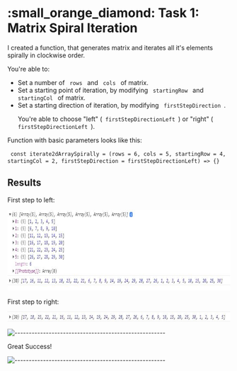 <!-- TASKO1 -->
<h1 id="task1"> :small_orange_diamond: Task 1: Matrix Spiral Iteration </h1>

<p>I created a function, that generates matrix and iterates all it's elements spirally in clockwise order.</p>

<p>You're able to:</p>
<ul>
  <li>Set a number of <code> rows </code> and <code> cols </code> of matrix.</li>
  <li>Set a starting point of iteration, by modifying <code> startingRow </code> and <code> startingCol </code> of matrix.</li>
  <li>Set a starting direction of iteration, by modifying <code> firstStepDirection </code>.</li>
  <p>You're able to choose "left" (<code> firstStepDirectionLeft </code>) or "right" (<code> firstStepDirectionLeft </code>).</p>
</ul>

<p>Function with basic parameters looks like this:</p>
<pre><code> const iterate2dArraySpirally = (rows = 6, cols = 5, startingRow = 4, startingCol = 2, firstStepDirection = firstStepDirectionLeft) => {}</code></pre>

<h2> Results </h2>

<p> First step to left: </p>
<p align="center">
  <img src="doc/firstStepLeft.JPG" alt="Task 1 Result Left Step" height="182px" width="810px">
</p>

<p> First step to right: </p>
<p align="center">
  <img src="doc/firstStepRight.JPG" alt="Task 1 Result Right Step" height="22px" width="800px">
</p>

![-----------------------------------------------------](https://raw.githubusercontent.com/andreasbm/readme/master/assets/lines/rainbow.png)

<p> 
  Great Success!
</p>

![-----------------------------------------------------](https://raw.githubusercontent.com/andreasbm/readme/master/assets/lines/rainbow.png)
